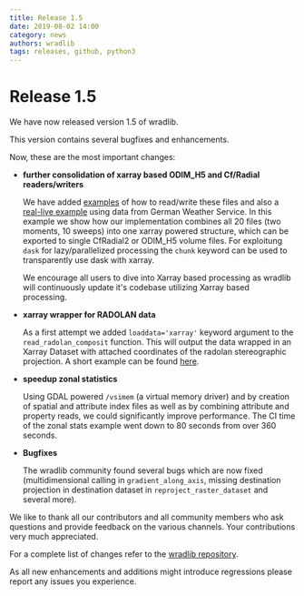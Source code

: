 ```yaml
---
title: Release 1.5
date: 2019-08-02 14:00
category: news
authors: wradlib
tags: releases, github, python3
---
```


# Release 1.5

We have now released version 1.5 of wradlib.

This version contains several bugfixes and enhancements.

Now, these are the most important changes:

- **further consolidation of xarray based ODIM_H5 and Cf/Radial readers/writers**

    We have added [examples](https://docs.wradlib.org/en/1.5.0/notebooks/fileio/wradlib_xarray_radial_odim.html) of how to read/write these files and also a [real-live example](https://docs.wradlib.org/en/1.5.0/notebooks/fileio/wradlib_load_DWD_opendata_volumes.html) using data from German Weather Service.
    In this example we show how our implementation combines all 20 files (two moments, 10 sweeps) into one xarray powered structure, which can be exported to single CfRadial2 or ODIM_H5 volume files.
    For exploitung `dask` for lazy/parallelized processing the `chunk` keyword can be used to transparently use dask with xarray.
    
    We encourage all users to dive into Xarray based processing as wradlib will continuously update it's codebase utilizing Xarray based processing.

- **xarray wrapper for RADOLAN data**
    
    As a first attempt we added `loaddata='xarray'` keyword argument to the `read_radolan_composit` function. This will output the data wrapped in an Xarray Dataset with attached coordinates of the radolan stereographic projection. A short example can be found [here](https://docs.wradlib.org/en/1.5.0/notebooks/radolan/radolan_quickstart.html#RADOLAN-Xarray-reader).

- **speedup zonal statistics**
    
    Using GDAL powered `/vsimem` (a virtual memory driver) and by creation of spatial and attribute index files as well as by combining attribute and property reads, we could significantly improve performance. The CI time of the zonal stats example went down to 80 seconds from over 360 seconds.    

- **Bugfixes**
    
    The wradlib community found several bugs which are now fixed (multidimensional calling in `gradient_along_axis`, missing destination projection in destination dataset in `reproject_raster_dataset` and several more).   

We like to thank all our contributors and all community members who ask questions and provide feedback on the various channels. Your contributions very much appreciated. 

For a complete list of changes refer to the [wradlib repository](https://github.com/wradlib/wradlib/commits/main).

As all new enhancements and additions might introduce regressions please report any issues you experience.